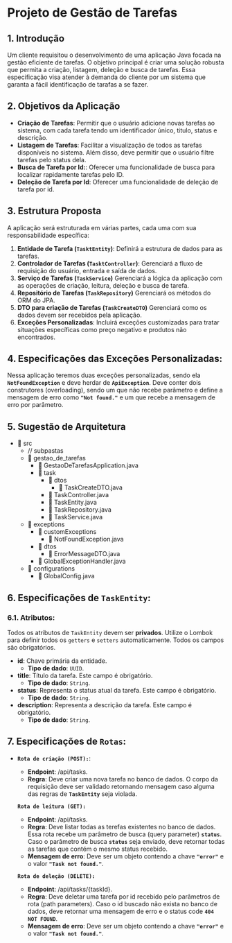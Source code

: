 # Projeto de Gestão de Tarefas

## 1. Introdução

Um cliente requisitou o desenvolvimento de uma aplicação Java focada na gestão eficiente de tarefas. O objetivo principal é criar uma solução robusta que permita a criação, listagem, deleção e busca de tarefas. Essa especificação visa atender à demanda do cliente por um sistema que garanta a fácil identificação de tarafas a se fazer.

## 2. Objetivos da Aplicação

- **Criação de Tarefas**: Permitir que o usuário adicione novas tarefas ao sistema, com cada tarefa tendo um identificador único, titulo, status e descrição.
- **Listagem de Tarefas**: Facilitar a visualização de todos as tarefas disponíveis no sistema. Além disso, deve permitir que o usuário filtre tarefas pelo status dela.
- **Busca de Tarefa por Id:**: Oferecer uma funcionalidade de busca para localizar rapidamente tarefas pelo ID.
- **Deleção de Tarefa por Id**: Oferecer uma funcionalidade de deleção de tarefa por id.

## 3. Estrutura Proposta

A aplicação será estruturada em várias partes, cada uma com sua responsabilidade específica:

1. **Entidade de Tarefa (`TasktEntity`)**: Definirá a estrutura de dados para as tarefas.
2. **Controlador de Tarefas (`TasktController`)**: Gerenciará a fluxo de requisição do usuário, entrada e saída de dados.
3. **Serviço de Tarefas (`TaskService`)** Gerenciará a lógica da aplicação com as operações de criação, leitura, deleção e busca de tarefa.
4. **Repositório de Tarefas (`TaskRepository`)** Gerenciará os métodos do ORM do JPA.
5. **DTO para criação de Tarefas (`TaskCreateDTO`)** Gerenciará como os dados devem ser recebidos pela aplicação.
6. **Exceções Personalizadas**: Incluirá exceções customizadas para tratar situações específicas como preço negativo e produtos não encontrados.

## 4. Especificações das Exceções Personalizadas:

Nessa aplicação teremos duas exceções personalizadas, sendo ela **`NotFoundException`** e deve herdar de **`ApiException`**. Deve conter dois construtores (overloading), sendo um que não recebe parâmetro e define a mensagem de erro como **`"Not found."`** e um que recebe a mensagem de erro por parâmetro.

## 5. Sugestão de Arquitetura

- 📂 src
  - // subpastas
  - 📂 gestao_de_tarefas
    - 📄 GestaoDeTarefasApplication.java
    - 📂 task
      - 📂 dtos
        - 📄 TaskCreateDTO.java
      - 📄 TaskController.java
      - 📄 TaskEntity.java
      - 📄 TaskRepository.java
      - 📄 TaskService.java
  - 📂 exceptions
    - 📂 customExceptions
      - 📄 NotFoundException.java
    - 📂 dtos
      - 📄 ErrorMessageDTO.java
    - 📄 GlobalExceptionHandler.java
  - 📂 configurations
    - 📄 GlobalConfig.java

## 6. Especificações de `TaskEntity`:

### 6.1. Atributos:

Todos os atributos de `TaskEntity` devem ser **privados**. Utilize o Lombok para definir todos os `getters` e `setters` automaticamente. Todos os campos são obrigatórios.

- **id**: Chave primária da entidade.
  - **Tipo de dado**: `UUID`.
- **title**: Título da tarefa. Este campo é obrigatório.
  - **Tipo de dado**: `String`.
- **status**: Representa o status atual da tarefa. Este campo é obrigatório.
  - **Tipo de dado**: `String`.
- **description**: Representa a descrição da tarefa. Este campo é obrigatório.
  - **Tipo de dado**: `String`.

## 7. Especificações de `Rotas`:

- **`Rota de criação (POST):`**:

  - **Endpoint**: /api/tasks.
  - **Regra**: Deve criar uma nova tarefa no banco de dados. O corpo da requisição deve ser validado retornando mensagem caso alguma das regras de **`TaskEntity`** seja violada.

  **`Rota de leitura (GET):`**

  - **Endpoint**: /api/tasks.
  - **Regra**: Deve listar todas as terefas existentes no banco de dados. Essa rota recebe um parâmetro de busca (query parameter) **`status`**. Caso o parâmetro de busca **`status`** seja enviado, deve retornar todas as tarefas que contém o mesmo status recebido.
  - **Mensagem de erro**: Deve ser um objeto contendo a chave **`"error"`** e o valor **`"Task not found."`**.

  **`Rota de deleção (DELETE):`**

  - **Endpoint**: /api/tasks/{taskId}.
  - **Regra**: Deve deletar uma tarefa por id recebido pelo parâmetros de rota (path parameters). Caso o id buscado não exista no banco de dados, deve retornar uma mensagem de erro e o status code **`404 NOT FOUND`**.
  - **Mensagem de erro**: Deve ser um objeto contendo a chave **`"error"`** e o valor **`"Task not found."`**.
